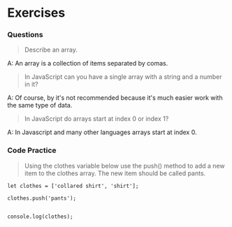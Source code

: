 # Exercises

### Questions

> Describe an array.

A: An array is a collection of items separated by comas.

> In JavaScript can you have a single array with a string and a number in it?

A: Of course, by it's not recommended because it's much easier work with the same type of data.

> In JavaScript do arrays start at index 0 or index 1?

A: In Javascript and many other languages arrays start at index 0.

### Code Practice

> Using the clothes variable below use the push() method to add a new item to the clothes array. The new item should be called pants.

```
let clothes = ['collared shirt', 'shirt'];

clothes.push('pants');


console.log(clothes);
